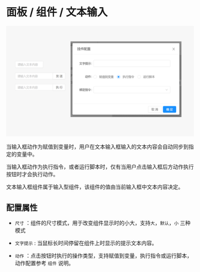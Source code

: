 # 面板 / 组件 / 文本输入

![Bittly 面板组件 文本输入预览与配置](res/2022070922121201.png)

当输入框动作为赋值到变量时，用户在文本输入框输入的文本内容会自动同步到指定的变量中。

当输入框动作为执行指令，或者运行脚本时，仅有当用户点击输入框后方动作执行按钮时才会执行动作。

文本输入框组件属于输入型组件，该组件的值由当前输入框中文本内容决定。

## 配置属性

- `尺寸` ：组件的尺寸模式，用于改变组件显示时的小大，支持`大`，`默认`，`小` 三种模式

- `文字提示` : 当鼠标长时间停留在组件上时显示的提示文本内容。
- `动作` ：点击按钮时执行的操作类型，支持赋值到变量，执行指令或运行脚本， 动作配置参考 `组件` 说明。

